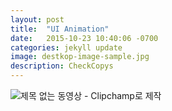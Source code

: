```yaml
---
layout: post
title:  "UI Animation"
date:   2015-10-23 10:40:06 -0700
categories: jekyll update
image: destkop-image-sample.jpg
description: CheckCopys
---
```





![제목 없는 동영상 - Clipchamp로 제작](https://github.com/vhswo/vhswo.github.io/assets/39188197/0bd4af71-c008-431d-8be5-e665131bb8cb)
